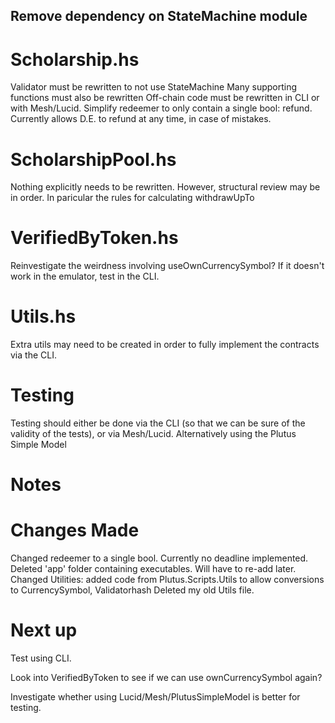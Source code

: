 ## Remove dependency on StateMachine module

# Scholarship.hs
Validator must be rewritten to not use StateMachine
Many supporting functions must also be rewritten
Off-chain code must be rewritten in CLI or with Mesh/Lucid.
Simplify redeemer to only contain a single bool: refund. Currently allows D.E. to refund at any time, in case of mistakes. 

# ScholarshipPool.hs
Nothing explicitly needs to be rewritten.
However, structural review may be in order. 
In paricular the rules for calculating withdrawUpTo

# VerifiedByToken.hs
Reinvestigate the weirdness involving useOwnCurrencySymbol? 
If it doesn't work in the emulator, test in the CLI. 

# Utils.hs
Extra utils may need to be created in order to fully implement the contracts via the CLI. 

# Testing
Testing should either be done via the CLI (so that we can be sure of the validity of the tests),
    or via Mesh/Lucid. Alternatively using the Plutus Simple Model

# Notes


# Changes Made
Changed redeemer to a single bool. 
Currently no deadline implemented. 
Deleted 'app' folder containing executables. Will have to re-add later.
Changed Utilities: added code from Plutus.Scripts.Utils to allow conversions to CurrencySymbol, Validatorhash
Deleted my old Utils file.

# Next up
Test using CLI.


Look into VerifiedByToken to see if we can use ownCurrencySymbol again? 

Investigate whether using Lucid/Mesh/PlutusSimpleModel is better for testing.
